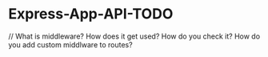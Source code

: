 # Express-App-API-TODO

//
What is middleware? How does it get used? How do you check it?
How do you add custom middlware to routes?
